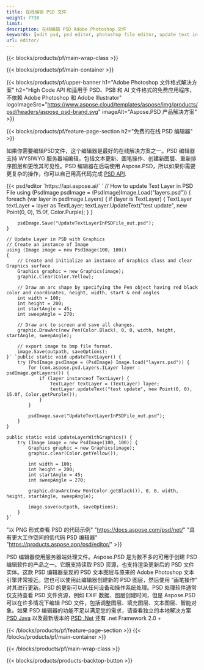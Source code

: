 ```yaml
---
title: 在线编辑 PSD 文件
weight: 7730
limit: 
description: 在线编辑 PSD Adobe Photoshop 文件
keywords: [edit psd, psd editor, photoshop file editor, update text in psd, update psd]
url: editor/
---
```


{{< blocks/products/pf/main-wrap-class >}}


{{< blocks/products/pf/main-container >}}

{{< blocks/products/pf/upper-banner h1="Adobe Photoshop 文件格式解决方案" h2="High Code API 和适用于 PSD、PSB 和 AI 文件格式的免费应用程序，不依赖 Adobe Photoshop 和 Adobe Illustrator" logoImageSrc="https://www.aspose.cloud/templates/aspose/img/products/psd/headers/aspose_psd-brand.svg" imageAlt="Aspose.PSD 产品解决方案" >}}

{{< blocks/products/pf/feature-page-section h2="免费的在线 PSD 编辑器" >}}
<p>如果你需要编辑PSD文件，这个编辑器是最好的在线解决方案之一。PSD 编辑器支持 WYSIWYG 服务器端编辑，包括文本更新、画笔操作、创建新图层、重新排序图层和更改其可见性。PSD 编辑器在后端使用 Aspose.PSD，所以如果你需要更复杂的操作，你可以自己用高代码完成 <a href="/psd/{{< lang-code >}}">PSD API</a>.</p>
{{< psd/editor `https://api.aspose.ai/` 
`	// How to update Text Layer in PSD File
	using (PsdImage psdImage = (PsdImage)Image.Load("layers.psd"))
  	{
		foreach (var layer in psdImage.Layers)
		{
			if (layer is TextLayer)
			{
				TextLayer textLayer = layer as TextLayer;
				textLayer.UpdateText("test update", new Point(0, 0), 15.0f, Color.Purple);
			}
		}

		psdImage.Save("UpdateTextLayerInPSDFile_out.psd");
	}
	
	// Update Layer in PSD with Graphics
	// Create an instance of Image
	using (Image image = new PsdImage(100, 100))
	{
		// Create and initialize an instance of Graphics class and clear Graphics surface
		Graphics graphic = new Graphics(image);
		graphic.Clear(Color.Yellow);

		// Draw an arc shape by specifying the Pen object having red black color and coordinates, height, width, start & end angles                 
		int width = 100;
		int height = 200;
		int startAngle = 45;
		int sweepAngle = 270;

		// Draw arc to screen and save all changes.
		graphic.DrawArc(new Pen(Color.Black), 0, 0, width, height, startAngle, sweepAngle);

		// export image to bmp file format.
		image.Save(outpath, saveOptions);
	}` `public static void updateTextLayer() {
        try (PsdImage psdImage = (PsdImage) Image.load("layers.psd")) {
            for (com.aspose.psd.Layers.ILayer layer : psdImage.getLayers()) {
                if (layer instanceof TextLayer) {
                    TextLayer textLayer = (TextLayer) layer;
                    textLayer.updateText("test update", new Point(0, 0), 15.0f, Color.getPurple());
                }
            }

            psdImage.save("UpdateTextLayerInPSDFile_out.psd");
        }
    }

    public static void updateLayerWithGraphics() {
        try (Image image = new PsdImage(100, 100)) {
            Graphics graphic = new Graphics(image);
            graphic.clear(Color.getYellow());

            int width = 100;
            int height = 200;
            int startAngle = 45;
            int sweepAngle = 270;

            graphic.drawArc(new Pen(Color.getBlack()), 0, 0, width, height, startAngle, sweepAngle);

            image.save(outpath, saveOptions);
        }
    }` 
"以 PNG 形式查看 PSD 的代码示例"  "https://docs.aspose.com/psd/net/" 
"具有更大工作空间的低代码 PSD 编辑器" "https://products.aspose.app/psd/editor/" >}}
<p>PSD 编辑器使用服务器端处理文件。Aspose.PSD 是为数不多的可用于创建 PSD 编辑软件的产品之一。它既支持读取 PSD 资源，也支持渲染更新后的 PSD 文件实体。这款 PSD 编辑器呈现的 PSD 文本图层与原来的 Adobe Photoshop 文本引擎非常接近。您也可以使用此编辑器创建新的 PSD 图层，然后使用 “画笔操作” 对其进行更新。PSD 的更新可以从任何设备和操作系统处理。PSD 处理软件通常仅支持查看 PSD 文件资源，例如 EXIF 数据、图层创建时间，但是 Aspose.PSD 可以在许多情况下编辑 PSD 文件，包括调整图层、填充图层、文本图层、智能对象。如果 PSD 编辑器的功能不足以满足您的需求，请查看独立的本地解决方案 <a href="/psd/{{< lang-code >}}java">PSD Java</a> 以及最新版本的 <a href="/psd/{{< lang-code >}}net">PSD .Net</a> 还有 .net Framework 2.0 +</p>

{{< /blocks/products/pf/feature-page-section >}}
{{< /blocks/products/pf/main-container >}}


{{< /blocks/products/pf/main-wrap-class >}}

{{< blocks/products/products-backtop-button >}}


